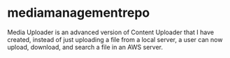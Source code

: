 # mediamanagementrepo
Media Uploader is an advanced version of Content Uploader that I have created, instead of just uploading a file from a local server, a user can now upload, download, and search a file in an AWS server.
